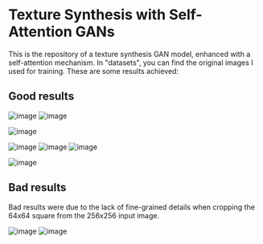# Texture Synthesis with Self-Attention GANs

This is the repository of a texture synthesis GAN model, enhanced with a self-attention mechanism. In "datasets", you can find the original images I used for training. 
These are some results achieved:

## Good results

![image](https://github.com/ChiaraGiaca/TextureSAGAN/assets/77294126/16224d18-1459-4a0e-98ef-72068f6565ea)
![image](https://github.com/ChiaraGiaca/TextureSAGAN/assets/77294126/6cf85a4d-4cee-4b38-ae53-69a7260f5b9a)

![image](https://github.com/ChiaraGiaca/TextureSAGAN/assets/77294126/766b8735-1fd7-4fe7-9e47-413bf40005e5)

![image](https://github.com/ChiaraGiaca/TextureSAGAN/assets/77294126/0417c02f-820b-4875-b238-0763f807628c)
![image](https://github.com/ChiaraGiaca/TextureSAGAN/assets/77294126/b0a405c1-b647-4cb2-945a-0041775e5fd5)
![image](https://github.com/ChiaraGiaca/TextureSAGAN/assets/77294126/fcceaead-e6e5-40b9-836e-eb3332fcd294)

![image](https://github.com/ChiaraGiaca/TextureSAGAN/assets/77294126/9c0ae0c2-3ab5-423d-80a7-babbd8d66670)








## Bad results
Bad results were due to the lack of fine-grained details when cropping the 64x64 square from the 256x256 input image.


![image](https://github.com/ChiaraGiaca/TextureSAGAN/assets/77294126/1fb5bf68-5aad-4579-aedd-2044f55fdfcb)
![image](https://github.com/ChiaraGiaca/TextureSAGAN/assets/77294126/6f222f8b-6e3e-4cb6-a849-32e115376304)
